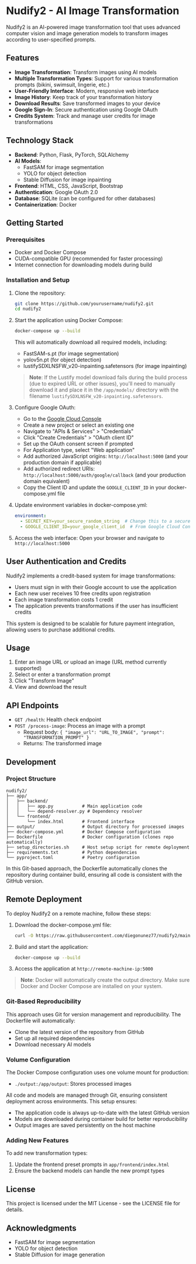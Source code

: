 # Nudify2 - AI Image Transformation

Nudify2 is an AI-powered image transformation tool that uses advanced computer vision and image generation models to transform images according to user-specified prompts.

## Features

- **Image Transformation**: Transform images using AI models
- **Multiple Transformation Types**: Support for various transformation prompts (bikini, swimsuit, lingerie, etc.)
- **User-Friendly Interface**: Modern, responsive web interface
- **Image History**: Keep track of your transformation history
- **Download Results**: Save transformed images to your device
- **Google Sign-In**: Secure authentication using Google OAuth
- **Credits System**: Track and manage user credits for image transformations

## Technology Stack

- **Backend**: Python, Flask, PyTorch, SQLAlchemy
- **AI Models**: 
  - FastSAM for image segmentation
  - YOLO for object detection
  - Stable Diffusion for image inpainting
- **Frontend**: HTML, CSS, JavaScript, Bootstrap
- **Authentication**: Google OAuth 2.0
- **Database**: SQLite (can be configured for other databases)
- **Containerization**: Docker

## Getting Started

### Prerequisites

- Docker and Docker Compose
- CUDA-compatible GPU (recommended for faster processing)
- Internet connection for downloading models during build

### Installation and Setup

1. Clone the repository:
   ```bash
   git clone https://github.com/yourusername/nudify2.git
   cd nudify2
   ```

2. Start the application using Docker Compose:
   ```bash
   docker-compose up --build
   ```
   This will automatically download all required models, including:
   - FastSAM-s.pt (for image segmentation)
   - yolov5n.pt (for object detection)
   - lustifySDXLNSFW_v20-inpainting.safetensors (for image inpainting)

   > **Note**: If the Lustify model download fails during the build process (due to expired URL or other issues), you'll need to manually download it and place it in the `/app/models/` directory with the filename `lustifySDXLNSFW_v20-inpainting.safetensors`.

3. Configure Google OAuth:
   - Go to the [Google Cloud Console](https://console.cloud.google.com/)
   - Create a new project or select an existing one
   - Navigate to "APIs & Services" > "Credentials"
   - Click "Create Credentials" > "OAuth client ID"
   - Set up the OAuth consent screen if prompted
   - For Application type, select "Web application"
   - Add authorized JavaScript origins: `http://localhost:5000` (and your production domain if applicable)
   - Add authorized redirect URIs: `http://localhost:5000/auth/google/callback` (and your production domain equivalent)
   - Copy the Client ID and update the `GOOGLE_CLIENT_ID` in your docker-compose.yml file

4. Update environment variables in docker-compose.yml:
   ```yaml
   environment:
     - SECRET_KEY=your_secure_random_string  # Change this to a secure random string
     - GOOGLE_CLIENT_ID=your_google_client_id  # From Google Cloud Console
   ```

5. Access the web interface:
   Open your browser and navigate to `http://localhost:5000`

## User Authentication and Credits

Nudify2 implements a credit-based system for image transformations:

- Users must sign in with their Google account to use the application
- Each new user receives 10 free credits upon registration
- Each image transformation costs 1 credit
- The application prevents transformations if the user has insufficient credits

This system is designed to be scalable for future payment integration, allowing users to purchase additional credits.

## Usage

1. Enter an image URL or upload an image (URL method currently supported)
2. Select or enter a transformation prompt
3. Click "Transform Image"
4. View and download the result

## API Endpoints

- `GET /health`: Health check endpoint
- `POST /process-image`: Process an image with a prompt
  - Request body: `{ "image_url": "URL_TO_IMAGE", "prompt": "TRANSFORMATION_PROMPT" }`
  - Returns: The transformed image

## Development

### Project Structure

```
nudify2/
├── app/
│   ├── backend/
│   │   ├── app.py           # Main application code
│   │   └── depend-resolver.py # Dependency resolver
│   └── frontend/
│       └── index.html       # Frontend interface
├── output/                  # Output directory for processed images
├── docker-compose.yml       # Docker Compose configuration
├── Dockerfile               # Docker configuration (clones repo automatically)
├── setup_directories.sh     # Host setup script for remote deployment
├── requirements.txt         # Python dependencies
└── pyproject.toml           # Poetry configuration
```

In this Git-based approach, the Dockerfile automatically clones the repository during container build, ensuring all code is consistent with the GitHub version.

## Remote Deployment

To deploy Nudify2 on a remote machine, follow these steps:

1. Download the docker-compose.yml file:
   ```bash
   curl -O https://raw.githubusercontent.com/diegonunez77/nudify2/main/docker-compose.yml
   ```

2. Build and start the application:
   ```bash
   docker-compose up --build
   ```

3. Access the application at `http://remote-machine-ip:5000`

> **Note**: Docker will automatically create the output directory. Make sure Docker and Docker Compose are installed on your system.

### Git-Based Reproducibility

This approach uses Git for version management and reproducibility. The Dockerfile will automatically:
- Clone the latest version of the repository from GitHub
- Set up all required dependencies
- Download necessary AI models

### Volume Configuration

The Docker Compose configuration uses one volume mount for production:

- `./output:/app/output`: Stores processed images

All code and models are managed through Git, ensuring consistent deployment across environments. This setup ensures:
- The application code is always up-to-date with the latest GitHub version
- Models are downloaded during container build for better reproducibility
- Output images are saved persistently on the host machine

### Adding New Features

To add new transformation types:
1. Update the frontend preset prompts in `app/frontend/index.html`
2. Ensure the backend models can handle the new prompt types

## License

This project is licensed under the MIT License - see the LICENSE file for details.

## Acknowledgments

- FastSAM for image segmentation
- YOLO for object detection
- Stable Diffusion for image generation
